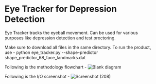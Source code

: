 # Eye Tracker for Depression Detection
Eye Tracker tracks the eyeball movement. Can be used for various purposes like depression detection and test proctoring.

Make sure to download all files in the same directory.
To run the product, use - 
python eye_tracker.py --shape-predictor shape_predictor_68_face_landmarks.dat

Following is the methodology flowchart - 
![Blank diagram](https://user-images.githubusercontent.com/43790568/132164172-5973defa-7744-4147-b01e-907f91275e31.jpeg)

Following is the I/O screenshot - 
![Screenshot (208)](https://user-images.githubusercontent.com/43790568/132164999-f7de9c91-85f0-430c-b9e8-88bc40b78c3f.png)


